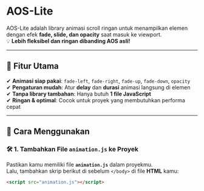 # AOS-Lite

AOS-Lite adalah library animasi scroll ringan untuk menampilkan elemen dengan efek **fade, slide, dan opacity** saat masuk ke viewport.  
💡 **Lebih fleksibel dan ringan dibanding AOS asli!**  

---

## 🎯 Fitur Utama

✔ **Animasi siap pakai**: `fade-left`, `fade-right`, `fade-up`, `fade-down`, `opacity`  
✔ **Pengaturan mudah**: Atur **delay** dan **durasi** animasi langsung di elemen  
✔ **Tanpa library tambahan**: Hanya butuh **1 file JavaScript**  
✔ **Ringan & optimal**: Cocok untuk proyek yang membutuhkan performa cepat  

---

## 📌 Cara Menggunakan

### 🛠 1. Tambahkan File `animation.js` ke Proyek  
Pastikan kamu memiliki file **`animation.js`** dalam proyekmu.  
Lalu, tambahkan skrip berikut di sebelum `</body>` di file **HTML** kamu:

```html
<script src="animation.js"></script>
